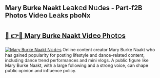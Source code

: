 ## Mary Burke Naakt Le𝚊k𝚎d N𝚞𝚍es - Part-f2B Photos Vid𝚎o Le𝚊ks pboNx

# <h2><a href="http://fb0c19c.evod.top/?m=Mary+Burke+Naakt">🔗 👉🔴 Mary Burke Naakt Vid𝚎o Ph𝚘t𝚘s</a></h2>

[![Mary Burke Naakt N𝚞d𝚎s](https://i.imgur.com/8V9OHl7.gif)](http://fb0c19c.evod.top/?m=Mary+Burke+Naakt)
Online content creator Mary Burke Naakt who has gained popularity for posting lifestyle and dance-related content, including dance trend performances and mini vlogs. A public figure like Mary Burke Naakt, with a large following and a strong voice, can shape public opinion and influence policy. 

